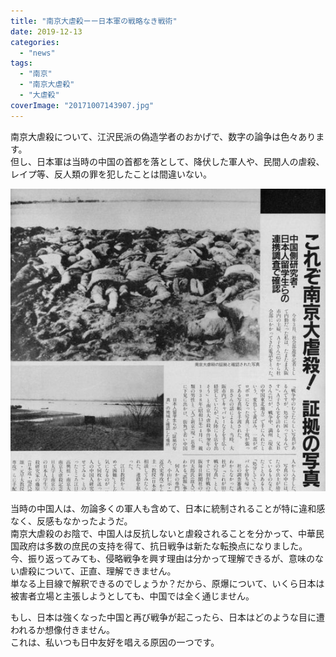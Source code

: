 ```yaml
---
title: "南京大虐殺ーー日本軍の戦略なき戦術"
date: 2019-12-13
categories: 
  - "news"
tags: 
  - "南京"
  - "南京大虐殺"
  - "大虐殺"
coverImage: "20171007143907.jpg"
---
```


南京大虐殺について、江沢民派の偽造学者のおかげで、数字の論争は色々あります。  
但し、日本軍は当時の中国の首都を落として、降伏した軍人や、民間人の虐殺、レイプ等、反人類の罪を犯したことは間違いない。

![](images/20171007143907.jpg)

当時の中国人は、勿論多くの軍人も含めて、日本に統制されることが特に違和感なく、反感もなかったようだ。  
南京大虐殺のお陰で、中国人は反抗しないと虐殺されることを分かって、中華民国政府は多数の庶民の支持を得て、抗日戦争は新たな転換点になりました。  
今、振り返ってみても、侵略戦争を興す理由は分かって理解できるが、意味のない虐殺について、正直、理解できません。  
単なる上目線で解釈できるのでしょうか？だから、原爆について、いくら日本は被害者立場と主張しようとしても、中国では全く通じません。

  
もし、日本は強くなった中国と再び戦争が起こったら、日本はどのような目に遭われるか想像付きません。  
これは、私いつも日中友好を唱える原因の一つです。
